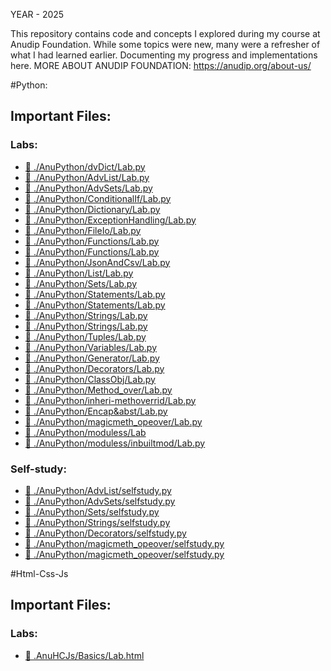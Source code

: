 YEAR - 2025

This repository contains code and concepts I explored during my course at Anudip Foundation. While some topics were new, many were a refresher of what I had learned earlier. Documenting my progress and implementations here.
MORE ABOUT ANUDIP FOUNDATION: https://anudip.org/about-us/

#Python:

## Important Files:

### Labs:

- [📌 ./AnuPython/dvDict/Lab.py](./AnuPython/AdvDict/Lab.py)
- [📌 ./AnuPython/AdvList/Lab.py](./AnuPython/AdvList/Lab.py)
- [📌 ./AnuPython/AdvSets/Lab.py](./AnuPython/AdvSets/Lab.py)
- [📌 ./AnuPython/ConditionalIf/Lab.py](./AnuPython/ConditionalIf/Lab.py)
- [📌 ./AnuPython/Dictionary/Lab.py](./AnuPython/Dictionary/Lab.py)
- [📌 ./AnuPython/ExceptionHandling/Lab.py](./AnuPython/ExceptionHandling/Lab.py)
- [📌 ./AnuPython/FileIo/Lab.py](./AnuPython/FileIo/Lab.py)
- [📌 ./AnuPython/Functions/Lab.py](./AnuPython/Functions/Lab.py)
- [📌 ./AnuPython/Functions/Lab.py](./AnuPython/Functions/Lab2.py)
- [📌 ./AnuPython/JsonAndCsv/Lab.py](./AnuPython/JsonAndCsv/Lab.py)
- [📌 ./AnuPython/List/Lab.py](./AnuPython/List/Lab.py)
- [📌 ./AnuPython/Sets/Lab.py](./AnuPython/Sets/Lab.py)
- [📌 ./AnuPython/Statements/Lab.py](./AnuPython/Statements/Lab.py)
- [📌 ./AnuPython/Statements/Lab.py](./AnuPython/Statements/Lab.py)
- [📌 ./AnuPython/Strings/Lab.py](./AnuPython/Strings/Lab.py)
- [📌 ./AnuPython/Strings/Lab.py](./AnuPython/Strings/Lab2.py)
- [📌 ./AnuPython/Tuples/Lab.py](./AnuPython/Tuples/Lab.py)
- [📌 ./AnuPython/Variables/Lab.py](./AnuPython/Variables/Lab.py)
- [📌 ./AnuPython/Generator/Lab.py](./AnuPython/Generator/Lab.py)
- [📌 ./AnuPython/Decorators/Lab.py](./AnuPython/Decorators/Lab.py)
- [📌 ./AnuPython/ClassObj/Lab.py](./AnuPython/ClassObj/Lab.py)
- [📌 ./AnuPython/Method_over/Lab.py](./AnuPython/Method_over/Lab.py)
- [📌 ./AnuPython/inheri-methoverrid/Lab.py](./AnuPython/inheri-methoverrid/Lab.py)
- [📌 ./AnuPython/Encap&abst/Lab.py](./AnuPython/Encap&abst/Lab.py)
- [📌 ./AnuPython/magicmeth_opeover/Lab.py](./AnuPython/magicmeth_opeover/Lab.py)
- [📌 ./AnuPython/moduless/Lab](./AnuPython/moduless/Lab)
- [📌 ./AnuPython/moduless/inbuiltmod/Lab.py](./AnuPython/moduless/inbuiltmod/Lab.py)

### Self-study:

- [📌 ./AnuPython/AdvList/selfstudy.py](./AnuPython/AdvList/selfstudy.py)
- [📌 ./AnuPython/AdvSets/selfstudy.py](./AnuPython/AdvSets/selfstudy.py)
- [📌 ./AnuPython/Sets/selfstudy.py](./AnuPython/Sets/selfstudy.py)
- [📌 ./AnuPython/Strings/selfstudy.py](./AnuPython/Strings/selfstudy.py)
- [📌 ./AnuPython/Decorators/selfstudy.py](./AnuPython/Decorators/selfstudy.py)
- [📌 ./AnuPython/magicmeth_opeover/selfstudy.py](./AnuPython/magicmeth_opeover/selfstudy.py)
- [📌 ./AnuPython/magicmeth_opeover/selfstudy.py](./magicmeth_opeover/selfstudy.py)

#Html-Css-Js

## Important Files:

### Labs:

- [📌 .AnuHCJs/Basics/Lab.html](.AnuHCJs/Basics/Lab.html)
